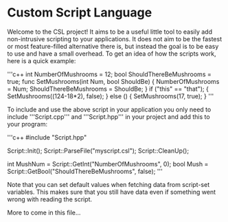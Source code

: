 # Custom Script Language #
Welcome to the CSL project! It aims to be a useful little tool to easily add non-intrusive scripting to your applications. It does not aim to be the fastest or most feature-filled alternative there is, but instead the goal is to be easy to use and have a small overhead. To get an idea of how the scripts work, here is a quick example:

'''c++
int NumberOfMushrooms = 12;
bool ShouldThereBeMushrooms = true;
func SetMushrooms(int Num, bool ShouldBe) {
	NumberOfMushrooms = Num;
	ShouldThereBeMushrooms = ShouldBe;
}
if ("this" == "that"); {
	SetMushrooms((124-18*2), false);
} else () {
	SetMushrooms(17, true);
}
'''

To include and use the above script in your application you only need to include '''Script.cpp''' and '''Script.hpp''' in your project and add this to your program:

'''c++
#include "Script.hpp"

Script::Init();
Script::ParseFile("myscript.csl");
Script::CleanUp();

int MushNum = Script::GetInt("NumberOfMushrooms", 0);
bool Mush = Script::GetBool("ShouldThereBeMushrooms", false);
'''

Note that you can set default values when fetching data from script-set variables. This makes sure that you still have data even if something went wrong with reading the script.

More to come in this file...
